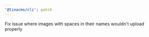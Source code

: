 ```yaml
---
'@tinacms/cli': patch
---
```


Fix issue where images with spaces in their names wouldn't upload properly
